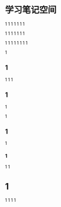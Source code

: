 # 学习笔记空间
1
1
1
1
1
1
1

1
1
1
1
1
1
1

1
1
1
1
1
1
1
1

1
## 1
1
1
1
## 1
1

1
## 1
1
### 1
1
1
# 1
1
1
1
1
